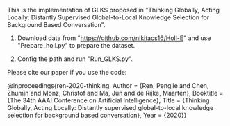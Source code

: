This is the implementation of GLKS proposed in "Thinking Globally, Acting Locally: Distantly Supervised Global-to-Local
Knowledge Selection for Background Based Conversation".

1. Download data from "https://github.com/nikitacs16/Holl-E" and use "Prepare_holl.py" to prepare the dataset.

2. Config the path and run "Run_GLKS.py".

Please cite our paper if you use the code:

@inproceedings{ren-2020-thinking,
Author = {Ren, Pengjie and Chen, Zhumin and Monz, Christof and Ma, Jun and de Rijke, Maarten},
Booktitle = {The 34th AAAI Conference on Artificial Intelligence},
Title = {Thinking Globally, Acting Locally: Distantly supervised global-to-local knowledge selection for background based conversation},
Year = {2020}}


